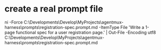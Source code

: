 # create a real prompt file
ni -Force C:\Developments\Develop\MyProjects\agentmux-harness\prompts\registration-spec.prompt.md -ItemType File
'Write a 1-page functional spec for a user registration page.' | Out-File -Encoding utf8 C:\Developments\Develop\MyProjects\agentmux-harness\prompts\registration-spec.prompt.md
